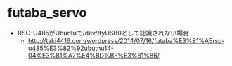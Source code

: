 futaba_servo
============
* RSC-U485がUbuntuで/dev/ttyUSB0として認識されない場合
  * http://taki4416.com/wordpress/2014/07/16/futaba%E3%81%AErsc-u485%E3%82%92ubutnu14-04%E3%81%A7%E4%BD%BF%E3%81%86/
